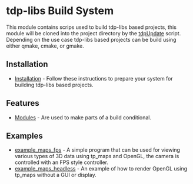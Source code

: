 # tdp-libs Build System

This module contains scrips used to build tdp-libs based projects, this module will be cloned into the project directory by the [tdpUpdate](https://github.com/tdp-libs/tdp_tools) script. Depending on the use case tdp-libs based projects can be build using either qmake, cmake, or gmake.

## Installation

* [Installation](https://github.com/tdp-libs/general_machine_installation) - Follow these instructions to prepare your system for building tdp-libs based projects.

## Features
* [Modules](https://github.com/tdp-libs/tdp_build/blob/master/documentation/modules.md) - Are used to make parts of a build conditional.

## Examples

* [example_maps_fps](https://github.com/tdp-libs/example_maps_fps) - A simple program that can be used for viewing various types of 3D data using tp_maps and OpenGL, the camera is controlled with an FPS style controller.
* [example_maps_headless](https://github.com/tdp-libs/example_maps_headless) - An example of how to render OpenGL using tp_maps without a GUI or display.
